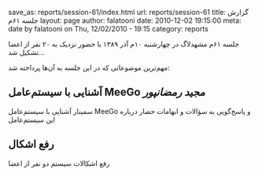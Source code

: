 save_as: reports/session-61/index.html
url: reports/session-61
title: گزارش جلسه ۶۱‌م
layout: page
author: falatooni
date: 2010-12-02 19:15:00
meta: date by falatooni on Thu, 12/02/2010 - 19:15
category: reports

جلسه ۶۱‌م مشهدلاگ در چهارشنبه ۱۰‌م آذر ۱۳۸۹ با حضور نزدیک به ۲۰ نفر از اعضا
تشکیل شد...


<!--more-->



مهم‌ترین موضوعاتی که در این جلسه به آن‌ها پرداخته شد:  

## آشنایی با سیستم‌عامل MeeGo *مجید رمضانپور*
سمینار آشنایی با سیستم‌عامل MeeGo و پاسخ‌گویی به سؤالات و ابهامات حضار درباره
این سیستم‌عامل  

## رفع اشکال
رفع اشکالات سیستم دو نفر از اعضا
